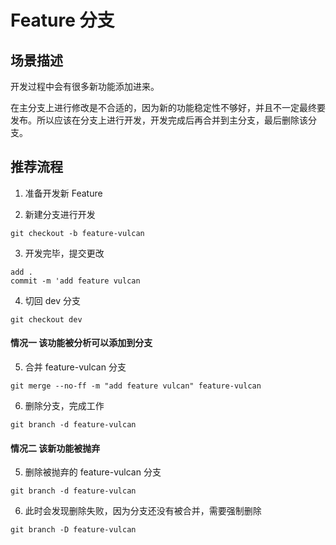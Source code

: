 # Feature 分支

## 场景描述

开发过程中会有很多新功能添加进来。

在主分支上进行修改是不合适的，因为新的功能稳定性不够好，并且不一定最终要发布。所以应该在分支上进行开发，开发完成后再合并到主分支，最后删除该分支。

## 推荐流程

1. 准备开发新 Feature



2. 新建分支进行开发 

`git checkout -b feature-vulcan`



3. 开发完毕，提交更改 
```
add .
commit -m 'add feature vulcan
```


4. 切回 dev 分支

`git checkout dev`



#### 情况一 该功能被分析可以添加到分支

5. 合并 feature-vulcan 分支

`git merge --no-ff -m "add feature vulcan" feature-vulcan`



6. 删除分支，完成工作

`git branch -d feature-vulcan`



#### 情况二 该新功能被抛弃

5. 删除被抛弃的 feature-vulcan 分支

`git branch -d feature-vulcan`



6. 此时会发现删除失败，因为分支还没有被合并，需要强制删除

`git branch -D feature-vulcan`

